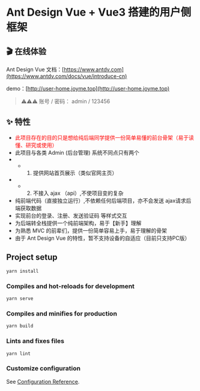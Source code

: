 # Ant Design Vue +  Vue3  搭建的用户侧框架

## 🎬 在线体验

Ant Design Vue 文档：[https://www.antdv.com](https://www.antdv.com/docs/vue/introduce-cn)

demo：[http://user-home.joyme.top](http://user-home.joyme.top)
> ⚠️⚠️⚠️ 账号 / 密码： admin / 123456

## ✨ 特性

- <font color=red >此项目存在的目的只是想给纯后端同学提供一份简单易懂的前台骨架（易于读懂、研究或使用）</font>
- 此项目与各类 Admin (后台管理) 系统不同点只有两个
- - 1. 提供网站首页展示（类似官网主页）
- - 2. 不接入 ajax （api）,不使项目变的复杂
- 纯前端代码（直接独立运行）,不依赖任何后端项目，亦不会发送 ajax请求后端获取数据
- 实现前台的登录、注册、发送验证码 等样式交互
- 为后端转全栈提供一个纯前端架构，易于【新手】理解
- 为熟悉 MVC 的前辈们，提供一份简单容易上手，易于理解的骨架
- 由于 Ant Design Vue 的特性，暂不支持设备的自适应（目前只支持PC版）


## Project setup
```
yarn install
```

### Compiles and hot-reloads for development
```
yarn serve
```

### Compiles and minifies for production
```
yarn build
```

### Lints and fixes files
```
yarn lint
```

### Customize configuration
See [Configuration Reference](https://cli.vuejs.org/config/).
